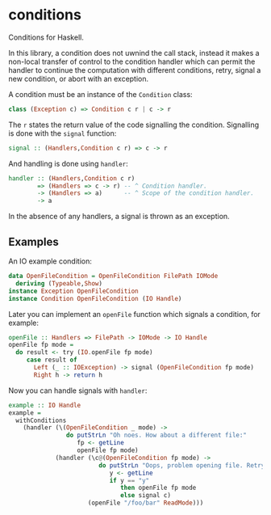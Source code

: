 conditions
=====

Conditions for Haskell.

In this library, a condition does not uwnind the call stack, instead
it makes a non-local transfer of control to the condition handler
which can permit the handler to continue the computation with
different conditions, retry, signal a new condition, or abort with an
exception.

A condition must be an instance of the `Condition` class:

``` haskell
class (Exception c) => Condition c r | c -> r
```

The `r` states the return value of the code signalling the
condition. Signalling is done with the `signal` function:

``` haskell
signal :: (Handlers,Condition c r) => c -> r
```

And handling is done using `handler`:

``` haskell
handler :: (Handlers,Condition c r)
        => (Handlers => c -> r) -- ^ Condition handler.
        -> (Handlers => a)      -- ^ Scope of the condition handler.
        -> a
```

In the absence of any handlers, a signal is thrown as an exception.

## Examples

An IO example condition:

``` haskell
data OpenFileCondition = OpenFileCondition FilePath IOMode
  deriving (Typeable,Show)
instance Exception OpenFileCondition
instance Condition OpenFileCondition (IO Handle)
```

Later you can implement an `openFile` function which signals a
condition, for example:

``` haskell
openFile :: Handlers => FilePath -> IOMode -> IO Handle
openFile fp mode =
  do result <- try (IO.openFile fp mode)
     case result of
       Left (_ :: IOException) -> signal (OpenFileCondition fp mode)
       Right h -> return h
```

Now you can handle signals with `handler`:

``` haskell
example :: IO Handle
example =
  withConditions
    (handler (\(OpenFileCondition _ mode) ->
                do putStrLn "Oh noes. How about a different file:"
                   fp <- getLine
                   openFile fp mode)
             (handler (\c@(OpenFileCondition fp mode) ->
                         do putStrLn "Oops, problem opening file. Retry once more?"
                            y <- getLine
                            if y == "y"
                               then openFile fp mode
                               else signal c)
                      (openFile "/foo/bar" ReadMode)))
```
